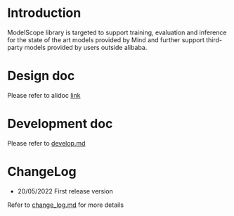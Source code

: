 # Introduction

ModelScope library is targeted to support training, evaluation and inference for the state of the art models provided by Mind and further support third-party models provided by users outside alibaba.

# Design doc

Please refer to alidoc [link](https://alidocs.dingtalk.com/i/nodes/OBldywvrKxo89xmAO05yJQk2ngpNbLz4?nav=spaces&navQuery=spaceId%3Dnb9XJNlZxbgrOXyA&iframeQuery=utm_source%3Dportal%26utm_medium%3Dportal_space_file_tree)

# Development doc

Please refer to [develop.md](docs/source/develop.md)

# ChangeLog
* 20/05/2022 First release version

Refer to [change_log.md](docs/source/change_log.md) for more details
